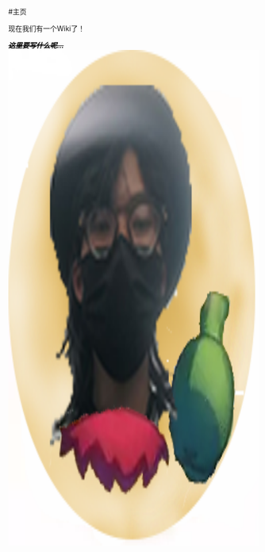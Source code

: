 #主页

现在我们有一个Wiki了！


<body>
    <b>
    <i>
    <font color="black">
    <del>这里要写什么呢...</del>
    </font>
    </i>
    </b>
</body>


<img src="assets/aloyii.png" alt="你没加载出来aloyi说很好" width="1000" height="1000">